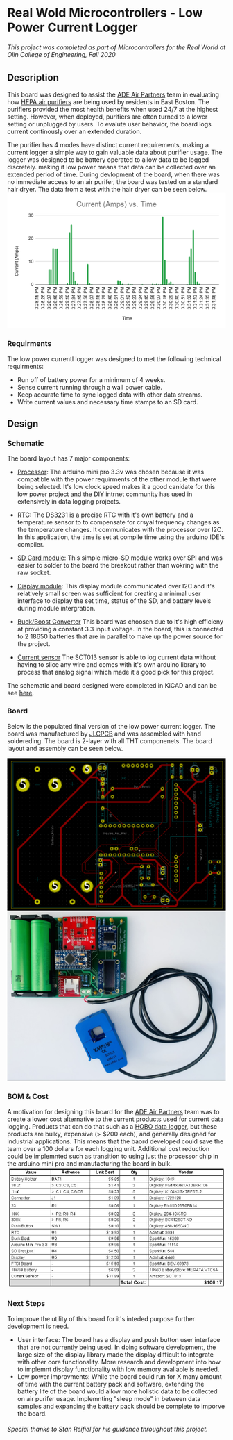 # Real Wold Microcontrollers - Low Power Current Logger
###### This project was completed as part of Microcontrollers for the Real World at Olin College of Engineering, Fall 2020
## Description
This board was designed to assist the [ADE Air Partners](https://www.airpartners.org/) team in evaluating how [HEPA air purifiers](https://austinair.com/shop/healthmate/) are being used by residents in East Boston. The purifiers provided the most health benefits when used 24/7 at the highest setting.  However, when deployed, purifiers are often turned to a lower setting or unplugged by users. To evalute user behavior, the board logs current continously over an extended duration.

The purifier has 4 modes have distinct current requirements, making a current logger a simple way to gain valuable data about purifier usage.  The logger was designed to be battery operated to allow data to be logged discretely.  making it low power means that data can be collected over an extended period of time. During devlopment of the board, when there was no immediate access to an air purifer, the board was tested on a standard hair dryer. The data from a test with the hair dryer can be seen below.  
![Plot](https://github.com/amfry/real_world_microcontrollers/blob/main/images/Current%20(Amps)%20vs.%20Time.png)  
### Requirments
The low power currentl logger was designed to met the following technical requirments:
- Run off of battery power for a minimum of 4 weeks.
- Sense current running through a wall power cable.
- Keep accurate time to sync logged data with other data streams.
- Write current values and necessary time stamps to an SD card.
## Design
### Schematic
The board layout has 7 major components:
- [Processor](https://www.sparkfun.com/products/11114): The arduino mini pro 3.3v was chosen because it was compatible with the power requirments of the other module that were being selected. It's low clock speed makes it a good canidate for this low power project and the DIY intrnet community has used in extensively in data logging projects.
  
- [RTC](https://www.adafruit.com/product/3013): The DS3231 is a precise RTC with it's own battery and a temperature sensor to to compensate for crsyal frequency changes as the temperature changes. It communicates with the processor over I2C. In this application, the time is set at compile time using the arduino IDE's compiler.  
  
- [SD Card module](https://www.sparkfun.com/products/544): This simple micro-SD module works over SPI and was easier to solder to the board the breakout rather than wokring with the raw socket.  
  
- [Display module](https://www.adafruit.com/product/4440#technical-details): This display module communicated over I2C and it's relatively small screen was sufficient for creating a minimal user interface to display the set time, status of the SD, and battery levels during module intergration.  
  
- [Buck/Boost Converter](https://www.sparkfun.com/products/15208) This board was choosen due to it's high efficieny at providing a constant 3.3 input voltage. In the board, this is connected to 2 18650 batteries that are in parallel to make up the power source for the project.  
  
- [Current sensor](https://learn.openenergymonitor.org/electricity-monitoring/ct-sensors/yhdc-sct-013-000-ct-sensor-report) The SCT013 sensor is able to log current data without having to slice any wire and comes with it's own arduino library to process that analog signal which made it a good pick for this project.

The schematic and board designed were completed in KiCAD and can be see [here](https://github.com/amfry/real_world_microcontrollers/blob/main/hardware/low_current_data_logger.zip).  
### Board
Below is the populated final version of the low power current logger. The board was manufactured by [JLCPCB](https://jlcpcb.com/) and was assembled with hand soldereding.  The board is 2-layer with all THT componenets. The board layout and assembly can be seen below.  

![PCB](https://github.com/amfry/real_world_microcontrollers/blob/main/images/layout.PNG)
![PCB](https://github.com/amfry/real_world_microcontrollers/blob/main/images/board_rotated.jpg)  

### BOM & Cost
A motivation for designing this board for the [ADE Air Partners](https://www.airpartners.org/) team was to create a lower cost alternative to the current products used for current data logging. Products that can do that such as a [HOBO data logger](https://www.onsetcomp.com/products/data-loggers/ux120-006m/), but these products are bulky, expensive (> $200 each), and generally designed for industrial applications. This means that the baord developed could save the team over a 100 dollars for each logging unit. Additional cost reduction could be implemnted such as transition to using just the processor chip in the arduino mini pro and manufacturing the board in bulk.  
![BOM](https://github.com/amfry/real_world_microcontrollers/blob/main/images/BOM.JPG)
### Next Steps
To improve the utility of this board for it's inteded purpose further development is need.
- User interface: The board has a display and push button user interface that are not currently being used. In doing software development, the large size of the display library made the display difficult to integrate with other core functionality. More research and development into how to implemnt display functionality with low memory avaliable is needed.
- Low power improvments: While the board could run for X many amount of time with the current battery pack and software, extending the battery life of the board would allow more holistic data to be collected on air purifer usage. Implemnting "sleep mode" in between data samples and expanding the battery pack should be complete to imporve the board.
###### Special thanks to Stan Reifiel for his guidance throughout this project.
